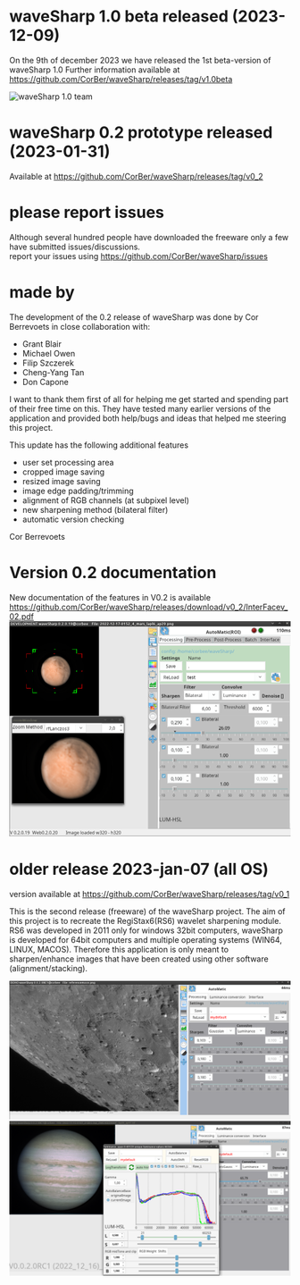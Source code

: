 
# waveSharp 1.0 beta released (2023-12-09)
On the 9th of december 2023 we have released the 1st beta-version of waveSharp 1.0 
Further information available at https://github.com/CorBer/waveSharp/releases/tag/v1.0beta <br>

![waveSharp 1.0 team](/../main/images/wavesharpv1_0beta.png)

# waveSharp 0.2 prototype released (2023-01-31)
Available at https://github.com/CorBer/waveSharp/releases/tag/v0_2 <br>

# please report issues
Although several hundred people have downloaded the freeware only a few have submitted 
issues/discussions. <br>
report your issues using https://github.com/CorBer/waveSharp/issues

# made by
The development of the 0.2 release of waveSharp was done by Cor Berrevoets 
in close collaboration with:

- Grant Blair
- Michael Owen
- Filip Szczerek
- Cheng-Yang Tan
- Don Capone

I want to thank them first of all for helping me get started and spending part of their free time on this. They have tested many earlier versions of the application and provided both help/bugs and ideas that helped me steering this project.  

This update has the following additional features
- user set processing area  
- cropped image saving
- resized image saving
- image edge padding/trimming 
- alignment of RGB channels (at subpixel level)
- new sharpening method (bilateral filter)
- automatic version checking

Cor Berrevoets 

# Version 0.2 documentation 
New documentation of the features in V0.2 is available
https://github.com/CorBer/waveSharp/releases/download/v0_2/InterFacev_02.pdf
![](images/ws.png?raw=true)


# older release 2023-jan-07 (all OS)
version available at https://github.com/CorBer/waveSharp/releases/tag/v0_1

This is the second release (freeware) of the waveSharp project.  The aim of this project is to recreate the RegiStax6(RS6) wavelet sharpening module.  RS6 was developed in 2011 only for windows 32bit computers, waveSharp is developed for 64bit computers and multiple operating systems (WIN64, LINUX, MACOS). Therefore this application is only meant to sharpen/enhance images that have been created using other software (alignment/stacking). 



![](images/Screenshot%20at%202022-12-17%2009-03-24.png?raw=true)
![](images/Screenshot%20at%202022-12-17%2009-31-35.png?raw=true)

